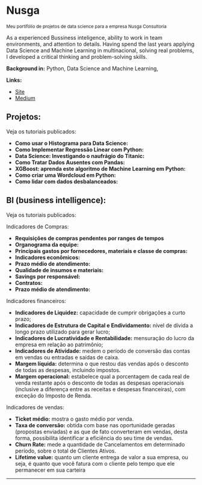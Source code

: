 # Nusga




<sub>Meu portífólio de projetos de data science para a empresa Nusga Consultoria<sub>


As a experienced Bussiness inteligence, ability to work in team environments, and attention to details. Having spend the last years applying Data Science and Machine Learning in multinacional, solving real problems, I developed a critical thinking and problem-solving skills.

**Background in:** Python, Data Science and Machine Learning,

**Links:**
* [Site](https://www.nusga.com.br)
* [Medium](https://www.medium.com)


## Projetos:
Veja os tutoriais publicados:

* **Como usar o Histograma para Data Science:**
* **Como Implementar Regressão Linear com Python:**
* **Data Science: Investigando o naufrágio do Titanic:**
* **Como Tratar Dados Ausentes com Pandas:**
* **XGBoost: aprenda este algoritmo de Machine Learning em Python:**
* **Como criar uma Wordcloud em Python:**
* **Como lidar com dados desbalanceados:**


## BI (business intelligence):

Veja os tutoriais publicados:

Indicadores de Compras:

* **Requisições de compras pendentes por ranges de tempos**
* **Organograma da equipe:**
* **Principais gastos por fornecedores, materiais e classe de compras:**
* **Indicadores econômicos:**
* **Prazo médio de atendimento:**
* **Qualidade de insumos e materiais:**
* **Savings por responsável:**
* **Contratos:**
* **Prazo médio de atendimento:**

Indicadores financeiros:

* **Indicadores de Liquidez:** capacidade de cumprir obrigações a curto prazo;
* **Indicadores de Estrutura de Capital e Endividamento:** nível de dívida a longo prazo utilizado para gerar lucro;
* **Indicadores de Lucratividade e Rentabilidade:** mensuração do lucro da empresa em relação ao patrimônio;
* **Indicadores de Atividade:** medem o período de conversão das contas em vendas ou entradas e saídas de caixa.
* **Margem líquida:** determina o que restou das vendas após o desconto de todas as despesas, incluindo impostos.
* **Margem operacional:** estabelece qual a porcentagem de cada real de venda restante após o desconto de todas as despesas operacionais (inclusive a diferença entre as receitas e despesas financeiras), com exceção do Imposto de Renda.
 

Indicadores de vendas:

* **Ticket médio:** mostra o gasto médio por venda.
* **Taxa de conversão:** obtida com base nas oportunidade geradas (propostas enviadas) e as que de fato converteram em vendas, desta forma, possibilita identificar a eficiência do seu time de vendas.
* **Churn Rate:** mede a quantidade de Cancelamentos em determinado período, sobre o total de Clientes Ativos.
* **Lifetime value:** quanto um cliente entrega de valor a sua empresa, ou seja, é quanto que você fatura com o cliente pelo tempo que ele permanecer em sua carteira

---




